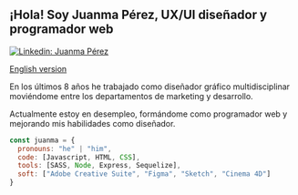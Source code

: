 <h2> ¡Hola! Soy Juanma Pérez, UX/UI diseñador y programador web</h2>

[![Linkedin: Juanma Pérez](https://img.shields.io/badge/-juanmapérez-blue?style=flat-square&logo=Linkedin&logoColor=white&link=https://www.linkedin.com/in/juanmaperezpauso/)](https://www.linkedin.com/in/juanmaperezpauso/)

[English version](https://github.com/JuanmaPauso/JuanmaPauso/blob/main/README.md)

En los últimos 8 años he trabajado como diseñador gráfico multidisciplinar moviéndome entre los departamentos de marketing y desarrollo.

Actualmente estoy en desempleo, formándome como programador web y mejorando mis habilidades como diseñador.

```javascript
const juanma = {
  pronouns: "he" | "him",
  code: [Javascript, HTML, CSS],
  tools: [SASS, Node, Express, Sequelize],
  soft: ["Adobe Creative Suite", "Figma", "Sketch", "Cinema 4D"]
}
```
